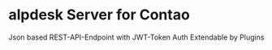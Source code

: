 # alpdesk Server for Contao

Json based REST-API-Endpoint with JWT-Token Auth
Extendable by Plugins
 